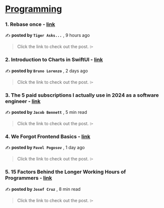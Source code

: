 
<h1><a href=https://medium.com/tag/programming/recommended target="_blank" rel="noopener noreferrer">Programming</a></h1>
<h3>1. Rebase once - <a href=https://medium.com/@tigerasks/rebase-once-1642b7dc0563?source=tag_recommended_feed---------0-84----------programming----------18375b62_91ab_4a2f_8b1f_a745b73ea633------- target="_blank" rel="noopener noreferrer">link</a></h3>

✍️ **posted by `Tiger Asks...`** <date> , 9 hours ago</date>

<blockquote>Click the link to check out the post. ⌲</blockquote>

<h3>2. Introduction to Charts in SwiftUI - <a href=https://medium.com/@blorenzop/swiftui-charts-b6fa4aca46db?source=tag_recommended_feed---------1-107----------programming----------18375b62_91ab_4a2f_8b1f_a745b73ea633------- target="_blank" rel="noopener noreferrer">link</a></h3>

✍️ **posted by `Bruno Lorenzo`** <date> , 2 days ago</date>

<blockquote>Click the link to check out the post. ⌲</blockquote>

<h3>3. The 5 paid subscriptions I actually use in 2024 as a software engineer - <a href=https://medium.com/gitconnected/the-5-paid-subscriptions-i-actually-use-in-2024-as-a-software-engineer-edd9949df58b?source=tag_recommended_feed---------2-85----------programming----------18375b62_91ab_4a2f_8b1f_a745b73ea633------- target="_blank" rel="noopener noreferrer">link</a></h3>

✍️ **posted by `Jacob Bennett`** <date> , 5 min read</date>

<blockquote>Click the link to check out the post. ⌲</blockquote>

<h3>4. We Forgot Frontend Basics - <a href=https://medium.com/stackademic/we-forgot-frontend-basics-2f9a1c4dabaa?source=tag_recommended_feed---------3-84----------programming----------18375b62_91ab_4a2f_8b1f_a745b73ea633------- target="_blank" rel="noopener noreferrer">link</a></h3>

✍️ **posted by `Pavel Pogosov`** <date> , 1 day ago</date>

<blockquote>Click the link to check out the post. ⌲</blockquote>

<h3>5. 15 Factors Behind the Longer Working Hours of Programmers - <a href=https://medium.com/stackademic/15-factors-behind-the-longer-working-hours-of-programmers-bad31235cc55?source=tag_recommended_feed---------4-107----------programming----------18375b62_91ab_4a2f_8b1f_a745b73ea633------- target="_blank" rel="noopener noreferrer">link</a></h3>

✍️ **posted by `Josef Cruz`** <date> , 8 min read</date>

<blockquote>Click the link to check out the post. ⌲</blockquote>


